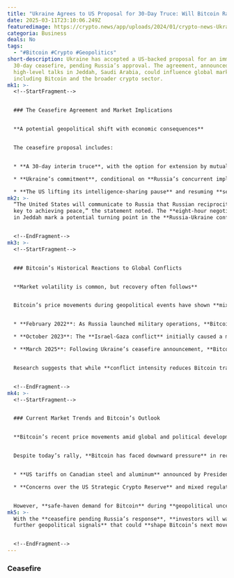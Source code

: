 ```yaml
---
title: "Ukraine Agrees to US Proposal for 30-Day Truce: Will Bitcoin Rally?"
date: 2025-03-11T23:10:06.249Z
featuredimage: https://crypto.news/app/uploads/2024/01/crypto-news-Ukraine-flag-option01.webp
categoria: Business
deals: No
tags:
  - "#Bitcoin #Crypto #Geopolitics"
short-description: Ukraine has accepted a US-backed proposal for an immediate
  30-day ceasefire, pending Russia’s approval. The agreement, announced after
  high-level talks in Jeddah, Saudi Arabia, could influence global markets,
  including Bitcoin and the broader crypto sector.
mk1: >-
  <!--StartFragment-->


  ### The Ceasefire Agreement and Market Implications


  **A potential geopolitical shift with economic consequences**


  The ceasefire proposal includes:


  * **A 30-day interim truce**, with the option for extension by mutual agreement.

  * **Ukraine’s commitment**, conditional on **Russia’s concurrent implementation**.

  * **The US lifting its intelligence-sharing pause** and resuming **security assistance** to Ukraine.
mk2: >-
  “The United States will communicate to Russia that Russian reciprocity is the
  key to achieving peace,” the statement noted. The **eight-hour negotiations**
  in Jeddah mark a potential turning point in the **Russia-Ukraine conflict**.


  <!--EndFragment-->
mk3: >-
  <!--StartFragment-->


  ### Bitcoin’s Historical Reactions to Global Conflicts


  **Market volatility is common, but recovery often follows**


  Bitcoin’s price movements during geopolitical events have shown **mixed reactions**:


  * **February 2022**: As Russia launched military operations, **Bitcoin fell below $35,000**.

  * **October 2023**: The **Israel-Gaza conflict** initially caused a market dip before recovery.

  * **March 2025**: Following Ukraine’s ceasefire announcement, **Bitcoin surged past $83,000**.


  Research suggests that while **conflict intensity reduces Bitcoin trading volumes**, the market often **rebounds within 50 days**. Some investors treat **crypto as a hedge**, leading to **price stability** in uncertain times.


  <!--EndFragment-->
mk4: >-
  <!--StartFragment-->


  ### Current Market Trends and Bitcoin’s Outlook


  **Bitcoin’s recent price movements amid global and political developments**


  Despite today’s rally, **Bitcoin has faced downward pressure** in recent weeks due to:


  * **US tariffs on Canadian steel and aluminum** announced by President Donald Trump.

  * **Concerns over the US Strategic Crypto Reserve** and mixed regulatory outlooks.


  However, **safe-haven demand for Bitcoin** during **geopolitical uncertainty** could drive **further gains** if market sentiment remains **positive**.
mk5: >-
  With the **ceasefire pending Russia’s response**, **investors will watch for
  further geopolitical signals** that could **shape Bitcoin’s next move**.


  <!--EndFragment-->
---
```

### Ceasefire